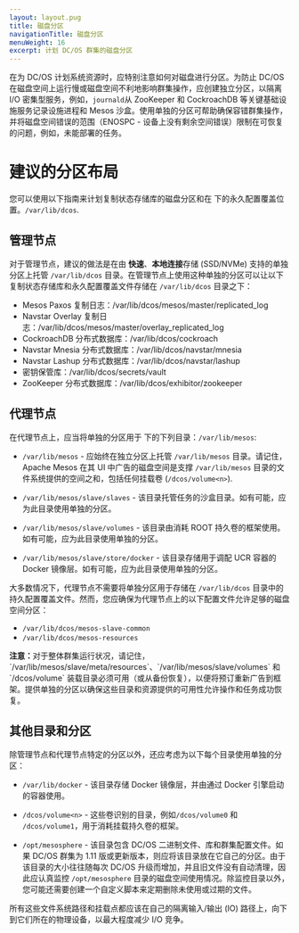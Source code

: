 ```yaml
---
layout: layout.pug
title: 磁盘分区
navigationTitle: 磁盘分区
menuWeight: 16
excerpt: 计划 DC/OS 群集的磁盘分区
---
```

在为 DC/OS 计划系统资源时，应特别注意如何对磁盘进行分区。为防止 DC/OS 在磁盘空间上运行慢或磁盘空间不利地影响群集操作，应创建独立分区，以隔离 I/O 密集型服务，例如，`journald`从 ZooKeeper 和 CockroachDB 等关键基础设施服务记录设施进程和 Mesos 沙盒。使用单独的分区可帮助确保容错群集操作，并将磁盘空间错误的范围（ENOSPC - 设备上没有剩余空间错误）限制在可恢复的问题，例如，未能部署的任务。

# 建议的分区布局
您可以使用以下指南来计划复制状态存储库的磁盘分区和在  下的永久配置覆盖位置。`/var/lib/dcos`.

## 管理节点
对于管理节点，建议的做法是在由 **快速**、**本地连接**存储 (SSD/NVMe) 支持的单独分区上托管 `/var/lib/dcos` 目录。在管理节点上使用这种单独的分区可以让以下复制状态存储库和永久配置覆盖文件存储在 `/var/lib/dcos` 目录之下：
- Mesos Paxos 复制日志：/var/lib/dcos/mesos/master/replicated_log
- Navstar Overlay 复制日志：/var/lib/dcos/mesos/master/overlay_replicated_log
- CockroachDB 分布式数据库：/var/lib/dcos/cockroach
- Navstar Mnesia 分布式数据库：/var/lib/dcos/navstar/mnesia
- Navstar Lashup 分布式数据库：/var/lib/dcos/navstar/lashup
- 密钥保管库：/var/lib/dcos/secrets/vault
- ZooKeeper 分布式数据库：/var/lib/dcos/exhibitor/zookeeper

## 代理节点
在代理节点上，应当将单独的分区用于  下的下列目录：`/var/lib/mesos`:

- `/var/lib/mesos` - 应始终在独立分区上托管 `/var/lib/mesos` 目录。请记住，Apache Mesos 在其 UI 中广告的磁盘空间是支撑 `/var/lib/mesos` 目录的文件系统提供的空间之和，包括任何挂载卷 (`/dcos/volume<n>`).

- `/var/lib/mesos/slave/slaves` - 该目录托管任务的沙盒目录。如有可能，应为此目录使用单独的分区。

- `/var/lib/mesos/slave/volumes` - 该目录由消耗 ROOT 持久卷的框架使用。如有可能，应为此目录使用单独的分区。

- `/var/lib/mesos/slave/store/docker` - 该目录存储用于调配 UCR 容器的 Docker 镜像层。如有可能，应为此目录使用单独的分区。

大多数情况下，代理节点不需要将单独分区用于存储在 `/var/lib/dcos` 目录中的持久配置覆盖文件。然而，您应确保为代理节点上的以下配置文件允许足够的磁盘空间分区：
- `/var/lib/dcos/mesos-slave-common`
- `/var/lib/dcos/mesos-resources`

<p class="message--note"><strong>注意：</strong>对于整体群集运行状况，请记住，`/var/lib/mesos/slave/meta/resources`、`/var/lib/mesos/slave/volumes` 和 `/dcos/volume<n>` 装载目录必须可用（或从备份恢复），以便将预订重新广告到框架。提供单独的分区以确保这些目录和资源提供的可用性允许操作和任务成功恢复。

## 其他目录和分区
除管理节点和代理节点特定的分区以外，还应考虑为以下每个目录使用单独的分区：

- `/var/lib/docker` - 该目录存储 Docker 镜像层，并由通过 Docker 引擎启动的容器使用。

- `/dcos/volume<n>` - 这些卷识别的目录，例如`/dcos/volume0` 和 `/dcos/volume1`，用于消耗挂载持久卷的框架。

- `/opt/mesosphere` - 该目录包含 DC/OS 二进制文件、库和群集配置文件。如果 DC/OS 群集为 1.11 版或更新版本，则应将该目录放在它自己的分区。由于该目录的大小往往随每次 DC/OS 升级而增加，并且旧文件没有自动清理，因此应认真监控 `/opt/mesosphere` 目录的磁盘空间使用情况。除监控目录以外，您可能还需要创建一个自定义脚本来定期删除未使用或过期的文件。

所有这些文件系统路径和挂载点都应该在自己的隔离输入/输出 (IO) 路径上，向下到它们所在的物理设备，以最大程度减少 I/O 竞争。
